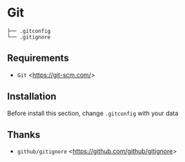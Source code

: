 # Git

    ├── .gitconfig
    └── .gitignore

## Requirements

- `Git` <<https://git-scm.com/>>

## Installation
Before install this section, change `.gitconfig` with your data

## Thanks
- `github/gitignore` <<https://github.com/github/gitignore>>